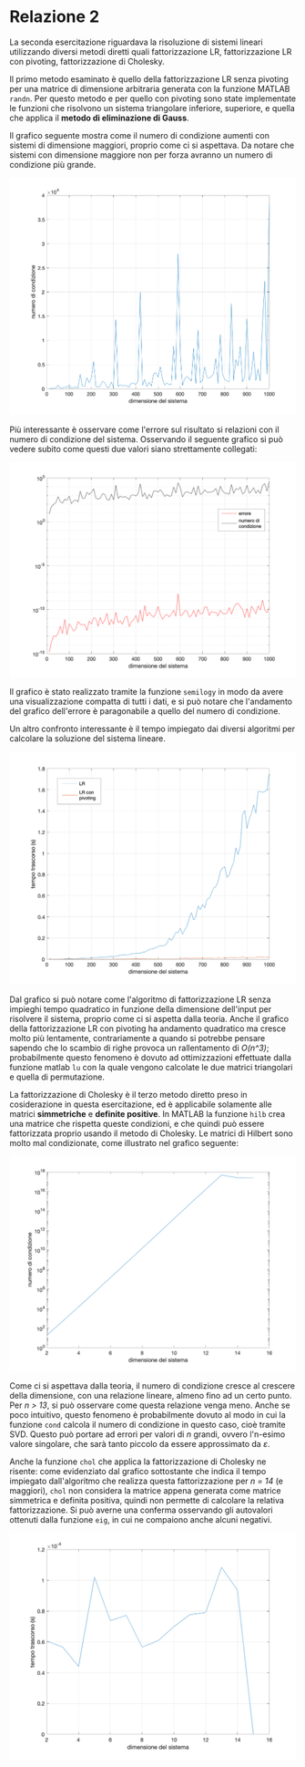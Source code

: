 # Relazione 2

La seconda esercitazione riguardava la risoluzione di sistemi lineari utilizzando diversi metodi diretti quali fattorizzazione LR, fattorizzazione LR con pivoting, fattorizzazione di Cholesky.

Il primo metodo esaminato è quello della fattorizzazione LR senza pivoting per una matrice di dimensione arbitraria generata con la funzione MATLAB `randn`. Per questo metodo e per quello con pivoting sono state implementate le funzioni che risolvono un sistema triangolare inferiore, superiore, e quella che applica il **metodo di eliminazione di Gauss**.

Il grafico seguente mostra come il numero di condizione aumenti con sistemi di dimensione maggiori, proprio come ci si aspettava. Da notare che sistemi con dimensione maggiore non per forza avranno un numero di condizione più grande.

![Numero di condizione](lr_cond_dim.png)

Più interessante è osservare come l'errore sul risultato si relazioni con il numero di condizione del sistema. Osservando il seguente grafico si può vedere subito come questi due valori siano strettamente collegati:

![Numero di condizione ed errore](lr_cond_err.png)

Il grafico è stato realizzato tramite la funzione `semilogy` in modo da avere una visualizzazione compatta di tutti i dati, e si può notare che l'andamento del grafico dell'errore è paragonabile a quello del numero di condizione.

Un altro confronto interessante è il tempo impiegato dai diversi algoritmi per calcolare la soluzione del sistema lineare.

![lu vs. lu con pivoting](lr_piv_nopiv.png)

Dal grafico si può notare come l'algoritmo di fattorizzazione LR senza impieghi tempo quadratico in funzione della dimensione dell'input per risolvere il sistema, proprio come ci si aspetta dalla teoria. Anche il grafico della fattorizzazione LR con pivoting ha andamento quadratico ma cresce molto più lentamente, contrariamente a quando si potrebbe pensare sapendo che lo scambio di righe provoca un rallentamento di *O(n^3)*; probabilmente questo fenomeno è dovuto ad ottimizzazioni effettuate dalla funzione matlab `lu` con la quale vengono calcolate le due matrici triangolari e quella di permutazione.

La fattorizzazione di Cholesky è il terzo metodo diretto preso in cosiderazione in questa esercitazione, ed è applicabile solamente alle matrici **simmetriche** e **definite positive**. In MATLAB la funzione `hilb` crea una matrice che rispetta queste condizioni, e che quindi può essere fattorizzata proprio usando il metodo di Cholesky. Le matrici di Hilbert sono molto mal condizionate, come illustrato nel grafico seguente:

![condizione hilbert](chol_cond_dim.png)

Come ci si aspettava dalla teoria, il numero di condizione cresce al crescere della dimensione, con una relazione lineare, almeno fino ad un certo punto. Per *n > 13*, si può osservare come questa relazione venga meno. Anche se poco intuitivo, questo fenomeno è probabilmente dovuto al modo in cui la funzione `cond` calcola il numero di condizione in questo caso, cioè tramite SVD. Questo può portare ad errori per valori di *n* grandi, ovvero l'n-esimo valore singolare, che sarà tanto piccolo
da essere approssimato da *ε*. 

Anche la funzione `chol` che applica la fattorizzazione di Cholesky ne risente: come evidenziato dal grafico sottostante che indica il tempo impiegato dall'algoritmo che realizza questa fattorizzazione per *n = 14* (e maggiori), `chol` non considera la matrice appena generata come matrice simmetrica e definita positiva, quindi non permette di calcolare la relativa fattorizzazione. Si può averne una conferma osservando gli autovalori ottenuti dalla funzione `eig`, in cui ne compaiono anche alcuni negativi.

![tempo hilbert](chol_t_dim.png)

